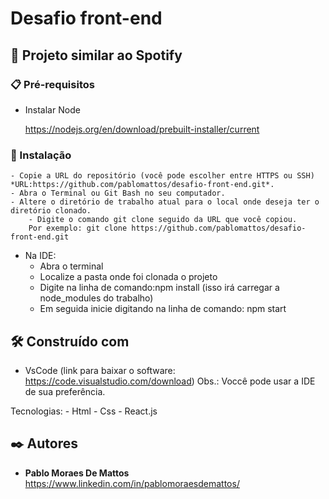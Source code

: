 # Desafio front-end


## 🚀 Projeto similar ao Spotify
	
 
### 📋 Pré-requisitos

- Instalar Node 

	https://nodejs.org/en/download/prebuilt-installer/current


### 🔧 Instalação

 	- Copie a URL do repositório (você pode escolher entre HTTPS ou SSH) *URL:https://github.com/pablomattos/desafio-front-end.git*.
	- Abra o Terminal ou Git Bash no seu computador.
	- Altere o diretório de trabalho atual para o local onde deseja ter o diretório clonado.
        - Digite o comando git clone seguido da URL que você copiou. 
		Por exemplo: git clone https://github.com/pablomattos/desafio-front-end.git

  - Na IDE:
      * Abra o terminal
      * Localize a pasta onde foi clonada o projeto
      * Digite na linha de comando:npm install (isso irá carregar a node_modules do trabalho)
      * Em seguida inicie digitando na linha de comando: npm start


## 🛠️ Construído com

- VsCode (link para baixar o software: https://code.visualstudio.com/download)
Obs.: Voccê pode usar a IDE de sua preferência.

Tecnologias:
	- Html
	- Css
	- React.js



## ✒️ Autores

* **Pablo Moraes De Mattos** https://www.linkedin.com/in/pablomoraesdemattos/

  
